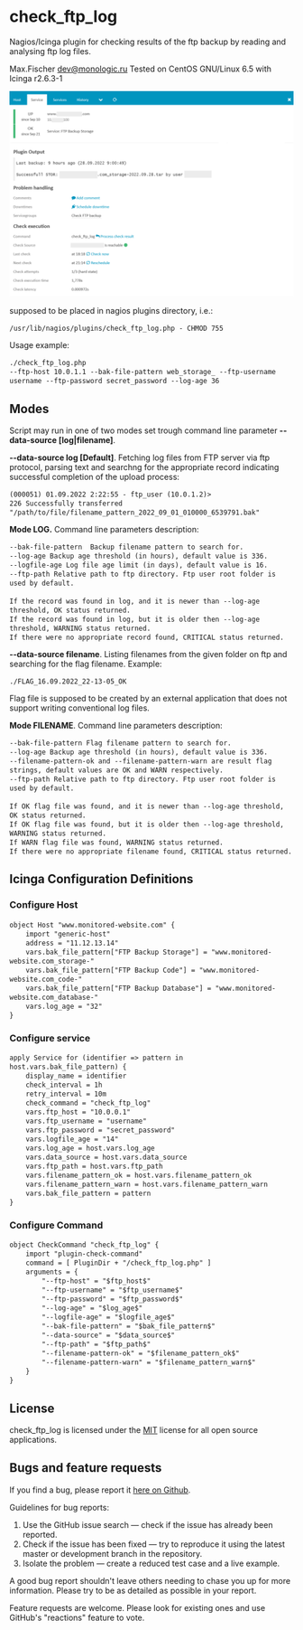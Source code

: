 # check_ftp_log
Nagios/Icinga plugin for checking results of the ftp backup by reading and analysing ftp log files.

Max.Fischer <dev@monologic.ru>
Tested on CentOS GNU/Linux 6.5 with Icinga r2.6.3-1

![Icinga Plugin - FTP log checks](/icinga-example.png?raw=true "Icinga Plugin - FTP log checks")

supposed to be placed in nagios plugins directory, i.e.:
```
/usr/lib/nagios/plugins/check_ftp_log.php - CHMOD 755
```

Usage example:
```
./check_ftp_log.php 
--ftp-host 10.0.1.1 --bak-file-pattern web_storage_ --ftp-username username --ftp-password secret_password --log-age 36
```

## Modes
Script may run in one of two modes set trough command line parameter **--data-source [log|filename]**.

**--data-source log [Default]**. Fetching log files from FTP server via ftp protocol, parsing text and searchng for the appropriate 
record indicating successful completion of the upload process:

```
(000051) 01.09.2022 2:22:55 - ftp_user (10.0.1.2)> 
226 Successfully transferred "/path/to/file/filename_pattern_2022_09_01_010000_6539791.bak"
```

**Mode LOG.** Command line parameters description:
```
--bak-file-pattern  Backup filename pattern to search for. 
--log-age Backup age threshold (in hours), default value is 336. 
--logfile-age Log file age limit (in days), default value is 16. 
--ftp-path Relative path to ftp directory. Ftp user root folder is used by default.

If the record was found in log, and it is newer than --log-age threshold, OK status returned.
If the record was found in log, but it is older then --log-age threshold, WARNING status returned.
If there were no appropriate record found, CRITICAL status returned.
```

**--data-source filename**. Listing filenames from the given folder on ftp and searching for the flag filename. Example:
```
./FLAG_16.09.2022_22-13-05_OK
```
Flag file is supposed to be created by an external application that does not support writing conventional log files.

**Mode FILENAME**. Command line parameters description:
```
--bak-file-pattern Flag filename pattern to search for. 
--log-age Backup age threshold (in hours), default value is 336. 
--filename-pattern-ok and --filename-pattern-warn are result flag strings, default values are OK and WARN respectively.
--ftp-path Relative path to ftp directory. Ftp user root folder is used by default.
 
If OK flag file was found, and it is newer than --log-age threshold, OK status returned.
If OK flag file was found, but it is older then --log-age threshold, WARNING status returned.
If WARN flag file was found, WARNING status returned.
If there were no appropriate filename found, CRITICAL status returned.
```

## Icinga Configuration Definitions

### Configure Host
```
object Host "www.monitored-website.com" {
	import "generic-host"
	address = "11.12.13.14"
	vars.bak_file_pattern["FTP Backup Storage"] = "www.monitored-website.com_storage-"
	vars.bak_file_pattern["FTP Backup Code"] = "www.monitored-website.com_code-"
	vars.bak_file_pattern["FTP Backup Database"] = "www.monitored-website.com_database-"
	vars.log_age = "32"
}
```

### Configure service
```
apply Service for (identifier => pattern in host.vars.bak_file_pattern) {
	display_name = identifier
	check_interval = 1h
	retry_interval = 10m
	check_command = "check_ftp_log"
	vars.ftp_host = "10.0.0.1"
	vars.ftp_username = "username"
	vars.ftp_password = "secret_password"
	vars.logfile_age = "14"
	vars.log_age = host.vars.log_age
	vars.data_source = host.vars.data_source
	vars.ftp_path = host.vars.ftp_path
	vars.filename_pattern_ok = host.vars.filename_pattern_ok
	vars.filename_pattern_warn = host.vars.filename_pattern_warn
	vars.bak_file_pattern = pattern
}
```

### Configure Command
```
object CheckCommand "check_ftp_log" {
	import "plugin-check-command"
	command = [ PluginDir + "/check_ftp_log.php" ]
	arguments = {
		"--ftp-host" = "$ftp_host$"
		"--ftp-username" = "$ftp_username$"
		"--ftp-password" = "$ftp_password$"
		"--log-age" = "$log_age$"
		"--logfile-age" = "$logfile_age$"
		"--bak-file-pattern" = "$bak_file_pattern$"
		"--data-source" = "$data_source$"
		"--ftp-path" = "$ftp_path$"
		"--filename-pattern-ok" = "$filename_pattern_ok$"
		"--filename-pattern-warn" = "$filename_pattern_warn$"
	}
}
```


## License

check_ftp_log is licensed under the [MIT](https://www.mit-license.org/) license for all open source applications.

## Bugs and feature requests

If you find a bug, please report it [here on Github](https://github.com/xyhtac/check_ftp_log/issues).

Guidelines for bug reports:

1. Use the GitHub issue search — check if the issue has already been reported.
2. Check if the issue has been fixed — try to reproduce it using the latest master or development branch in the repository.
3. Isolate the problem — create a reduced test case and a live example. 

A good bug report shouldn't leave others needing to chase you up for more information.
Please try to be as detailed as possible in your report.

Feature requests are welcome. Please look for existing ones and use GitHub's "reactions" feature to vote.
